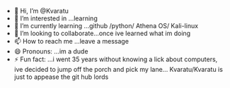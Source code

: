 - 👋 Hi, I’m @Kvaratu
- 👀 I’m interested in ...learning 
- 🌱 I’m currently learning ...github /python/ Athena OS/ Kali-linux
- 💞️ I’m looking to collaborate...once ive learned what im doing  
- 📫 How to reach me ...leave a message 
- 😄 Pronouns: ...im a dude 
- ⚡ Fun fact: ...i went 35 years without knowing a lick about computers, ive decided to jump off the porch and pick my lane...
Kvaratu/Kvaratu is just to appease the git hub lords 
